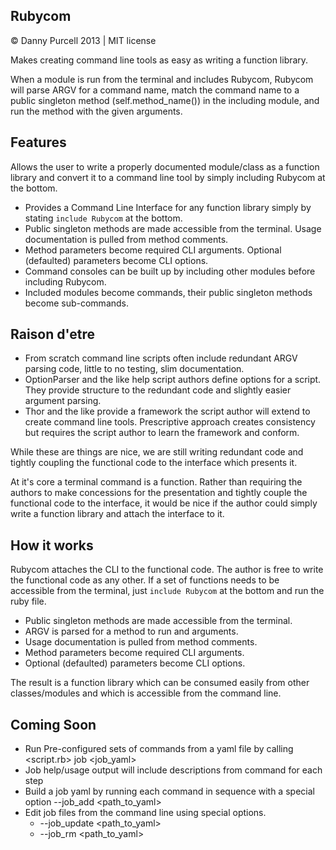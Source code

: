Rubycom
---------------

&copy; Danny Purcell 2013 | MIT license

Makes creating command line tools as easy as writing a function library.

When a module is run from the terminal and includes Rubycom, Rubycom will parse ARGV for a command name,
match the command name to a public singleton method (self.method_name()) in the including module, and run the method
with the given arguments.

Features
---------------

Allows the user to write a properly documented module/class as a function library and convert it to a command line tool
by simply including Rubycom at the bottom.

* Provides a Command Line Interface for any function library simply by stating `include Rubycom` at the bottom.
* Public singleton methods are made accessible from the terminal. Usage documentation is pulled from method comments.
* Method parameters become required CLI arguments. Optional (defaulted) parameters become CLI options.
* Command consoles can be built up by including other modules before including Rubycom.
* Included modules become commands, their public singleton methods become sub-commands.


Raison d'etre
---------------

* From scratch command line scripts often include redundant ARGV parsing code, little to no testing, slim documentation.
* OptionParser and the like help script authors define options for a script.
  They provide structure to the redundant code and slightly easier argument parsing.
* Thor and the like provide a framework the script author will extend to create command line tools.
  Prescriptive approach creates consistency but requires the script author to learn the framework and conform.

While these are things are nice, we are still writing redundant code and
tightly coupling the functional code to the interface which presents it.

At it's core a terminal command is a function. Rather than requiring the authors to make concessions for the presentation and
tightly couple the functional code to the interface, it would be nice if the author could simply write a function library
and attach the interface to it.

How it works
---------------
Rubycom attaches the CLI to the functional code. The author is free to write the functional code as any other.
If a set of functions needs to be accessible from the terminal, just `include Rubycom` at the bottom and run the ruby file.

* Public singleton methods are made accessible from the terminal.
* ARGV is parsed for a method to run and arguments.
* Usage documentation is pulled from method comments.
* Method parameters become required CLI arguments.
* Optional (defaulted) parameters become CLI options.

The result is a function library which can be consumed easily from other classes/modules and which is accessible from the command line.

Coming Soon
---------------
* Run Pre-configured sets of commands from a yaml file by calling <script.rb> job <job_yaml>
* Job help/usage output will include descriptions from command for each step
* Build a job yaml by running each command in sequence with a special option --job_add <path_to_yaml>
* Edit job files from the command line using special options.
    * --job_update <path_to_yaml>
    * --job_rm <path_to_yaml>
